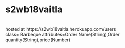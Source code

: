 # s2wb18vaitla
<br>
hosted at https://s2wb18vaitla.herokuapp.com/users
<br>
class= Barbeque attributes=Order Name(String),Order quantity(String),price(Number)
